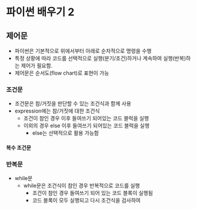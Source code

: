# 파이썬 배우기 2



## 제어문

- 파이썬은 기본적으로 위에서부터 아래로 순차적으로 명령을 수행
- 특정 상황에 따라 코드를 선택적으로 실행(분기/조건)하거나 계속하여 실행(반복)하는 제어가 필요함.
- 제어문은 순서도(flow chart)로 표현이 가능





### 조건문

- 조건문은 참/거짓을 판단할 수 있는 조건식과 함께 사용
- expression에는 참/거짓에 대한 조건식
  - 조건이 참인 경우 이후 들여쓰기 되어있는 코드 블럭을 실행
  - 이외의 경우 else 이후 들여쓰기 되어있는 코드 블럭을 실행
    - else는 선택적으로 활용 가능함



#### 복수 조건문







### 반복문

- while문
  - while문은 조건식이 참인 경우 반복적으로 코드를 실행
    - 조건이 참인 경우 들여쓰기 되어 있는 코드 블록이 실행됨
    - 코드 블록이 모두 실행되고 다시 조건식을 검사하여